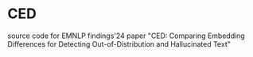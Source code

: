 # CED
source code for EMNLP findings'24 paper "CED: Comparing Embedding Differences for Detecting Out-of-Distribution and Hallucinated Text"
